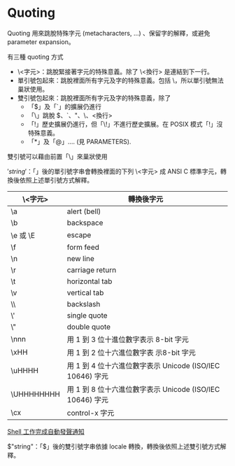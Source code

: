 # Quoting
Quoting 用來跳脫特殊字元 (metacharacters, ...) 、保留字的解釋，或避免 parameter expansion。

有三種 quoting 方式
* \\<字元>：跳脫緊接著字元的特殊意義。除了 \\<換行> 是連結到下一行。
* 單引號包起來：跳脫裡面所有字元及字的特殊意義。包括 \\，所以單引號無法巢狀使用。
* 雙引號包起來：跳脫裡面所有字元及字的特殊意義，除了
	* 「$」及「`」的擴展仍進行
	* 「\」跳脫 $、`、"、\、\<換行>
	* 「!」歷史擴展仍進行，但「\\!」不進行歷史擴展。在 POSIX 模式「!」沒特殊意義。
	* 「*」及「@」.... (見 PARAMETERS).

雙引號可以藉由前置「\」來巢狀使用

$'string'：「$」後的單引號字串會轉換裡面的下列 \\<字元> 成 ANSI C 標準字元，轉換後依照上述單引號方式解釋。

\\<字元>|轉換後字元
--------|------------
\a      |alert (bell)
\b	|backspace
\e 或 \E|escape
\f      |form feed
\n      |new line
\r      |carriage return
\t      |horizontal tab
\v      |vertical tab
\\\     |backslash
\\'     |single quote
\\"     |double quote
\nnn    |用 1 到 3 位十進位數字表示 8-bit 字元
\xHH    |用 1 到 2 位十六進位數字表 示8-bit 字元
\uHHHH  |用 1 到 4 位十六進位數字表示 Unicode (ISO/IEC 10646) 字元
\UHHHHHHHH|用 1 到 8 位十六進位數字表示 Unicode (ISO/IEC 10646) 字元
\cx     |control-x 字元

[Shell 工作完成自動發聲通知](https://blog.longwin.com.tw/2011/10/shell-done-sound-alert-2011/)

$"string"：「$」後的雙引號字串依據 locale 轉換，轉換後依照上述雙引號方式解釋。
